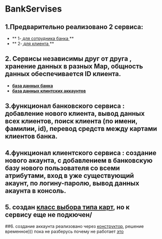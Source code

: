 # BankServises
## 1.Предварительно реализовано 2 сервиса:

* ** 1-[ для сотрудника банка ](https://github.com/UBCh/BankServises/blob/7cdd04ad20d1176f6fb1a3d4c4d7ff3fc2a1e39e/src/main/java/servises/Bank.java#L1)**
* ** 2-[ для клиента ](https://github.com/UBCh/BankServises/blob/7cdd04ad20d1176f6fb1a3d4c4d7ff3fc2a1e39e/src/main/java/servises/AccountServis.java#L1)**


## 2. Сервисы независимы друг от друга , хранение данных в разных Мар, общность данных обеспечивается ID  клиента. 

* **[ база данных банка ](https://github.com/UBCh/BankServises/blob/7cdd04ad20d1176f6fb1a3d4c4d7ff3fc2a1e39e/src/main/java/dataClasses/BD/DataBD.java#L1)**
* **[ база данных клинтских аккаунтов ](https://github.com/UBCh/BankServises/blob/7cdd04ad20d1176f6fb1a3d4c4d7ff3fc2a1e39e/src/main/java/dataClasses/BD/BasaAccaunt.java#L1)**

## 3.функционал банковского сервиса : добавление нового клиента, вывод данных всех клиентов, поиск клиента (по имени, фамилии, id), перевод средств между картами клиентов банка.
## 4.функционал клиентского сервиса : создание нового акаунта, с добавлением в банковскую базу нового пользователя со всеми атрибутами, вход в уже существующий акаунт, по логину-паролю, вывод данных акаунта в консоль. 
## 5. создан [класс выбора типа карт](https://github.com/UBCh/BankServises/blob/29e6a7317dc49cd880923171671a6aef81d981e5/src/main/java/dataClasses/UserCard/TypesCards.java#L1), но к сервису еще не подкючен/
##6. создание аккаунта  реализовано через [конструктор](https://github.com/UBCh/BankServises/blob/29e6a7317dc49cd880923171671a6aef81d981e5/src/main/java/servises/AccountServis.java#L39), решение временное))) пока не разберусь почему не работает [это](https://github.com/UBCh/BankServises/blob/29e6a7317dc49cd880923171671a6aef81d981e5/src/main/java/dataClasses/Account.java#L17)
